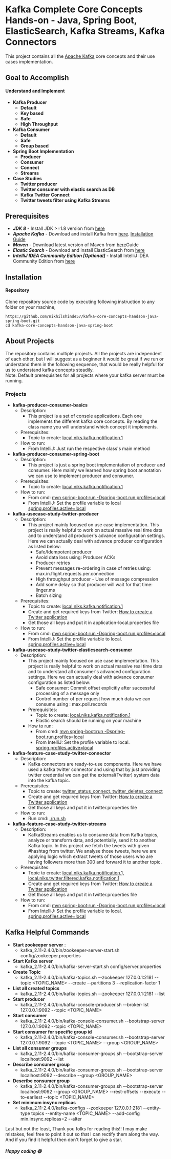 # Kafka Complete Core Concepts Hands-on - Java, Spring Boot, ElasticSearch, Kafka Streams, Kafka Connectors 


This project contains all the [Apache Kafka](http://kafka.apache.org/) core concepts and their use cases implementation.
 
## Goal to Accomplish
#### Understand and Implement
* **Kafka Producer**
  * **Default**
  * **Key based**
  * **Safe**
  * **High Throughput**
* **Kafka Consumer**
   * **Default**
   * **Safe**
   * **Group based**
* **Spring Boot Implementation**
    * **Producer**
    * **Consumer**
    * **Connect**
    * **Streams**
* **Case Studies**
    * **Twitter producer**
    * **Twitter consumer with elastic search as DB**
    * **Kafka Twitter Connect**
    * **Twitter tweets filter using Kafka Streams**
 
## Prerequisites
* **_JDK 8_** - Install JDK >=1.8 version from [here](http://www.oracle.com/technetwork/java/javase/downloads/jdk8-downloads-2133151.html)
* **_Apache Kafka_** - Download and install Kafka from [here](https://kafka.apache.org/downloads). [Installation Guide](https://medium.com/@Ankitthakur/apache-kafka-installation-on-mac-using-homebrew-a367cdefd273)
* **_Maven_** - Download latest version of Maven from [here](https://maven.apache.org/download.cgi)Guide
* **_Elastic Search_** - Download and install ElasticSearch from [here](https://www.elastic.co/guide/en/elasticsearch/reference/current/brew.html)
* **_IntelliJ IDEA Community Edition [Optional]_** - Install IntelliJ IDEA Community Edition from [here](https://www.jetbrains.com/idea/#chooseYourEdition)

## Installation
#### Repository
Clone repository source code by executing following instruction to any folder on your machine,
```
https://github.com/nikhilshinde57/kafka-core-concepts-handson-java-spring-boot.git
cd kafka-core-concepts-handson-java-spring-boot
```

## About Projects
The repository contains multiple projects. All the projects are independent of each other, but I will suggest as a beginner it would be great if we run or understand them in the following sequence, that would be really helpful for us to understand kafka concepts steadily.  
Note: Default prerequisites for all projects where your kafka server must be running.
### Projects
* **kafka-producer-consumer-basics**
    * Description: 
        * This project is a set of console applications. Each one implements the different kafka core concepts. By reading the class name you will understand which concept it implements.  
    * Prerequisites:
        * Topic to create: [local.niks.kafka.notification.1]()
    * How to run:
        * From IntelliJ: Just run the respective class's main method
* **kafka-producer-consumer-spring-boot**
    * Description:
        * This project is just a spring boot implementation of producer and consumer. Here mainly we learned how spring boot annotation we can use to implement producer and consumer.
    * Prerequisites:
        * Topic to create: [local.niks.kafka.notification.1]()
    * How to run:
        * From cmd: [mvn spring-boot:run -Dspring-boot.run.profiles=local]() 
        * From IntelliJ: Set the profile variable to local [spring.profiles.active=local]()
* **kafka-usecase-study-twitter-producer**
    * Description:
        * This project mainly focused on use case implementation. 
        This project is really helpful to work on actual massive real time data and to understand all producer's advance configuration settings. Here we can actually deal with advance producer configuration as listed below:
            * Safe/Idempotent producer
            * Avoid data loss using: Producer ACKs
            * Producer retries
            * Prevent messages re-ordering in case of retries using: max.in.flight.requests.per.connection
            * High throughput producer - Use of message compression
            * Add some delay so that producer will wait for that time: linger.ms
            * Batch sizing
    * Prerequisites:
         * Topic to create: [local.niks.kafka.notification.1]()
         * Create and get required keys from Twitter: [How to create a Twitter application](https://docs.inboundnow.com/guide/create-twitter-application/)
         * Get those all keys and put it in application-local.properties file
    * How to run:
         * From cmd: [mvn spring-boot:run -Dspring-boot.run.profiles=local]() 
         * From IntelliJ: Set the profile variable to local. [spring.profiles.active=local ]()
* **kafka-usecase-study-twitter-elasticsearch-consumer**
    * Description:
        * This project mainly focused on use case implementation. 
         This project is really helpful to work on actual massive real time data and to understand all consumer's advanced configuration settings. Here we can actually deal with advance consumer configuration as listed below:
            * Safe consumer: Commit offset explicitly after successful processing of a message only
            * Control number of per request how much data we can consume using : max.poll.records
        * Prerequisites:
            * Topic to create: [local.niks.kafka.notification.1]()
            * Elastic search should be running on your machine
        * How to run:
            * From cmd: [mvn spring-boot:run -Dspring-boot.run.profiles=local]() 
            * From IntelliJ: Set the profile variable to local. [spring.profiles.active=local ]() 
* **kafka-feature-case-study-twitter-connector**
    * Description:
        * Kafka connectors are ready-to-use components. Here we have used a kafka twitter connector and using that by just providing twitter credential we can get the external(Twitter) system data into the kafka topic.
    * Prerequisites:
        * Topic to create: [twitter_status_connect, twitter_deletes_connect]()
        * Create and get required keys from Twitter: [How to create a Twitter application](https://docs.inboundnow.com/guide/create-twitter-application/)
        * Get those all keys and put it in twitter.properties file
    * How to run:
        * Run cmd: [./run.sh]()
* **kafka-feature-case-study-twitter-streams**
    * Description:
        * KafkaStreams enables us to consume data from Kafka topics, analyze or transform data, and potentially,
         send it to another Kafka topic. In this project we fetch the tweets with given #hashtag from twitter. 
         We analyse those tweets, here we are applying logic which extract tweets of those users who are having followers more than 300 and forward it to another topic.
    * Prerequisites:
        * Topic to create: [local.niks.kafka.notification.1, local.niks.twitter.filtered.kafka.notification.1]()
        * Create and get required keys from Twitter: [How to create a Twitter application](https://docs.inboundnow.com/guide/create-twitter-application/)
        * Get those all keys and put it in twitter.properties file
    * How to run:
        * From cmd: [mvn spring-boot:run -Dspring-boot.run.profiles=local]() 
        * From IntelliJ: Set the profile variable to local. [spring.profiles.active=local ]()
        
## Kafka Helpful Commands

 * **Start zookeeper server** : 
    * kafka_2.11-2.4.0/bin/zookeeper-server-start.sh config/zookeeper.properties
 * **Start Kafka server**
    * kafka_2.11-2.4.0/bin/kafka-server-start.sh config/server.properties
 * **Create Topic**
    * kafka_2.11-2.4.0/bin/kafka-topics.sh --zookeeper 127.0.0.1:2181 --topic <TOPIC_NAME> --create --partitions 3 --replication-factor 1
 * **List all created topics**
    * kafka_2.11-2.4.0/bin/kafka-topics.sh --zookeeper 127.0.0.1:2181 --list
 * **Start producer**
    * kafka_2.11-2.4.0/bin/kafka-console-producer.sh --broker-list 127.0.0.1:9092 --topic <TOPIC_NAME>
 * **Start consumer**
    * kafka_2.11-2.4.0/bin/kafka-console-consumer.sh --bootstrap-server 127.0.0.1:9092 --topic <TOPIC_NAME>
 * **Start consumer for specific group id**
    * kafka_2.11-2.4.0/bin/kafka-console-consumer.sh --bootstrap-server 127.0.0.1:9092 --topic <TOPIC_NAME> --group <GROUP_NAME>
 * **List all consumer groups**
    * kafka_2.11-2.4.0/bin/kafka-consumer-groups.sh --bootstrap-server localhost:9092 --list
 * **Describe consumer group**
    * kafka_2.11-2.4.0/bin/kafka-consumer-groups.sh --bootstrap-server localhost:9092 --describe --group <GROUP_NAME>
 * **Describe consumer group**
    * kafka_2.11-2.4.0/bin/kafka-consumer-groups.sh --bootstrap-server localhost:9092 --group <GROUP_NAME> --rest-offsets --execute --to-earliest --topic <TOPIC_NAME>
 * **Set minimum insync replicas**
    * kafka_2.11-2.4.0/kafka-configs  --zookeeper 127.0.0.1:2181 --entity-type topics --entity-name <TOPIC_NAME> --add-config min.insync.replicas=2 --alter
 
 Last but not the least, Thank you folks for reading this!! I may make mistakes, 
 feel free to point it out so that I can rectify them along the way. And if you find it helpful then don't forget to give a star.
 ##### Happy coding :smile:
